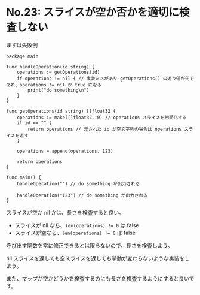 # No.23: スライスが空か否かを適切に検査しない

まずは失敗例

```golang
package main

func handleOperation(id string) {
	operations := getOperations(id)
	if operations != nil { // 実装ミスがあり getOperations() の返り値が何であれ、operations != nil が true になる
		print("do something\n")
	}
}

func getOperations(id string) []float32 {
	operations := make([]float32, 0) // operations スライスを初期化する
	if id == "" {
		return operations // 渡された id が空文字列の場合は operations スライスを返す
	}

    operations = append(operations, 123)

	return operations
}

func main() {
	handleOperation("") // do something が出力される

	handleOperation("123") // do something が出力される
}

```

スライスが空か nil かは、長さを検査すると良い。
* スライスが nil なら、`len(operations) != 0` は false
* スライスが空なら、`len(operations) != 0` は false

呼び出す関数を常に修正できるとは限らないので、長さを検査しよう。

nil スライスを返しても空スライスを返しても挙動が変わらないような実装をしよう。

また、マップが空かどうかを検査するのにも長さを検査するようにすると良いです。

